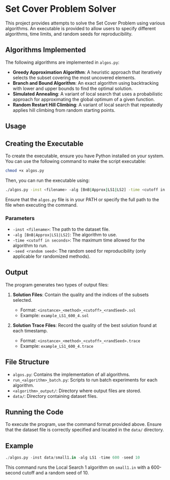 # Set Cover Problem Solver

This project provides attempts to solve the Set Cover Problem using various algorithms. An executable is provided to allow users to specify different algorithms, time limits, and random seeds for reproducibility.

## Algorithms Implemented

The following algorithms are implemented in `algos.py`:

- **Greedy Approximation Algorithm**: A heuristic approach that iteratively selects the subset covering the most uncovered elements.
- **Branch and Bound Algorithm**: An exact algorithm using backtracking with lower and upper bounds to find the optimal solution.
- **Simulated Annealing**: A variant of local search that uses a probabilistic approach for approximating the global optimum of a given function. 
- **Random Restart Hill Climbing**: A variant of local search that repeatedly applies hill climbing from random starting points.

## Usage

## Creating the Executable

To create the executable, ensure you have Python installed on your system. You can use the following command to make the script executable:

```bash
chmod +x algos.py
```

Then, you can run the executable using:

```bash
./algos.py -inst <filename> -alg [BnB|Approx|LS1|LS2] -time <cutoff in seconds> -seed <random seed>
```

Ensure that the `algos.py` file is in your PATH or specify the full path to the file when executing the command.


### Parameters

- `-inst <filename>`: The path to the dataset file.
- `-alg [BnB|Approx|LS1|LS2]`: The algorithm to use.
- `-time <cutoff in seconds>`: The maximum time allowed for the algorithm to run.
- `-seed <random seed>`: The random seed for reproducibility (only applicable for randomized methods).

## Output

The program generates two types of output files:

1. **Solution Files**: Contain the quality and the indices of the subsets selected.
   - Format: `<instance>_<method>_<cutoff>_<randSeed>.sol`
   - Example: `example_LS1_600_4.sol`

2. **Solution Trace Files**: Record the quality of the best solution found at each timestamp.
   - Format: `<instance>_<method>_<cutoff>_<randSeed>.trace`
   - Example: `example_LS1_600_4.trace`

## File Structure

- `algos.py`: Contains the implementation of all algorithms.
- `run_<algorithm>_batch.py`: Scripts to run batch experiments for each algorithm.
- `<algorithm>_output/`: Directory where output files are stored.
- `data/`: Directory containing dataset files.

## Running the Code

To execute the program, use the command format provided above. Ensure that the dataset file is correctly specified and located in the `data/` directory.

## Example

```python
./algos.py -inst data/small1.in -alg LS1 -time 600 -seed 10
```

This command runs the Local Search 1 algorithm on `small1.in` with a 600-second cutoff and a random seed of 10.



